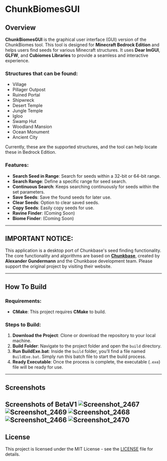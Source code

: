 # ChunkBiomesGUI

## Overview

**ChunkBiomesGUI** is the graphical user interface (GUI) version of the ChunkBiomes tool. This tool is designed for **Minecraft Bedrock Edition** and helps users find seeds for various Minecraft structures. It uses **Dear ImGUI**, **GLFW**, and **Cubiomes Libraries** to provide a seamless and interactive experience.

### Structures that can be found:

- Village
- Pillager Outpost
- Ruined Portal
- Shipwreck
- Desert Temple
- Jungle Temple
- Igloo
- Swamp Hut
- Woodland Mansion
- Ocean Monument
- Ancient City

Currently, these are the supported structures, and the tool can help locate these in Bedrock Edition.

### Features:

- **Search Seed in Range**: Search for seeds within a 32-bit or 64-bit range.
- **Search Range**: Define a specific range for seed search.
- **Continuous Search**: Keeps searching continuously for seeds within the set parameters.
- **Save Seeds**: Save the found seeds for later use.
- **Clear Seeds**: Option to clear saved seeds.
- **Copy Seeds**: Easily copy seeds for use.
- **Ravine Finder**: (Coming Soon)
- **Biome Finder**: (Coming Soon)

---

## IMPORTANT NOTICE:

This application is a desktop port of Chunkbase's seed finding functionality. The core functionality and algorithms are based on **[Chunkbase](https://www.chunkbase.com/)**, created by **Alexander Gundermann** and the Chunkbase development team. Please support the original project by visiting their website.

---

## How To Build

### Requirements:
- **CMake**: This project requires **CMake** to build.

### Steps to Build:
1. **Download the Project**: Clone or download the repository to your local machine.
2. **Build Folder**: Navigate to the project folder and open the `build` directory.
3. **Run BuildExe.bat**: Inside the `build` folder, you’ll find a file named `BuildExe.bat`. Simply run this batch file to start the build process.
4. **Ready Executable**: Once the process is complete, the executable (`.exe`) file will be ready for use.

---
## Screenshots
Screenshots of BetaV1
![Screenshot_2467](https://github.com/user-attachments/assets/1fdc0020-48ad-47f1-a64e-05fad62018bd)
![Screenshot_2469](https://github.com/user-attachments/assets/6ae463ee-cefc-4de1-a731-c4b2af7a5fb7)
![Screenshot_2468](https://github.com/user-attachments/assets/a2dc6c21-de75-4a80-b61f-c2310e18ea4a)
![Screenshot_2466](https://github.com/user-attachments/assets/ebcd8206-04fe-4c8e-9310-70b6a8f56574)
![Screenshot_2470](https://github.com/user-attachments/assets/cc789c9a-d313-4b95-b051-827026efc7be)
---

## License

This project is licensed under the MIT License - see the [LICENSE](LICENSE) file for details.
